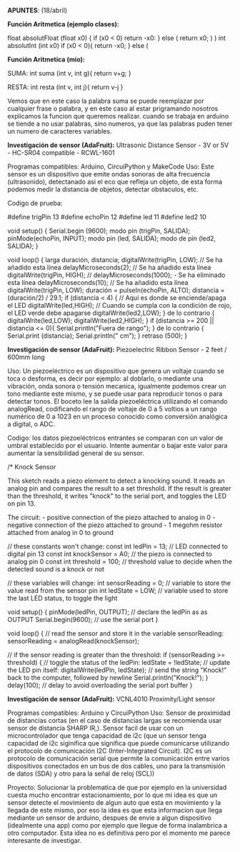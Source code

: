 **APUNTES**: (18/abril)

**Función Aritmetica (ejemplo clases):**

float absolutFloat (float x0) {
  if (x0 < 0)
  return -x0:
} else (
  return x0;
)
)
int absolutInt (int x0)
  if (x0 < 0){
  return -x0;
  } else (

**Función Aritmetica (mio):**

SUMA:
  int suma (int v, int g){
  return v+g;
  }

RESTA:
  int resta (int v, int j){
  return v-j
  }

  Vemos que en este caso la palabra suma se puede reemplazar por cualquier frase o palabra, y en este caso al estar prigramando nosotros explicamos la funcion que queremos realizar.
cuando se trabaja en arduino se tiende a no usar palabras, sino numeros, ya que las palabras puden tener un numero de caracteres variables.
  
**Investigación de sensor (AdaFruit):** Ultrasonic Distance Sensor - 3V or 5V - HC-SR04 compatible - RCWL-1601

Programas compatibles: Arduino, CircuiPython y MakeCode
Uso: Este sensor es un dispositivo que emite ondas sonoras de alta frecuencia (ultrasonido), detectanado asi el eco que refleja un objeto, de esta forma podemos medir la distancia de objetos, detectar obstaculos, etc.

Codigo de prueba: 

#define trigPin 13
#define echoPin 12
#define led 11
#define led2 10

void setup() {
Serial.begin (9600);
modo pin (trigPin, SALIDA);
pinMode(echoPin, INPUT);
modo pin (led, SALIDA);
modo de pin (led2, SALIDA);
}

void loop() {
larga duración, distancia;
digitalWrite(trigPin, LOW); // Se ha añadido esta línea
delayMicroseconds(2); // Se ha añadido esta línea
digitalWrite(trigPin, HIGH);
// delayMicroseconds(1000); - Se ha eliminado esta línea
delayMicroseconds(10); // Se ha añadido esta línea
digitalWrite(trigPin, LOW);
duración = pulseIn(echoPin, ALTO);
distancia = (duración/2) / 29.1;
if (distancia < 4) { // Aquí es donde se enciende/apaga el LED
digitalWrite(led,HIGH); // Cuando se cumpla con la condición de rojo, el LED verde debe apagarse
digitalWrite(led2,LOW);
}
de lo contrario {
digitalWrite(led,LOW);
digitalWrite(led2,HIGH);
}
if (distancia >= 200 || distancia <= 0){
Serial.println("Fuera de rango");
}
de lo contrario {
Serial.print (distancia);
Serial.println(" cm");
}
retraso (500);
}

**Investigación de sensor (AdaFruit):** Piezoelectric Ribbon Sensor - 2 feet / 600mm long

Uso: Un piezoeléctrico es un dispositivo que genera un voltaje cuando se toca o desforma, es decir por ejemplo: al doblarlo, o mediante una vibración, onda sonora o tensión mecanica, igualmente podemos crear un tono mediante este mismo, y se puede usar para reproducir tonos o para detectar tonos. 
El boceto lee la salida piezoeléctrica utilizando el comando analogRead, codificando el rango de voltaje de 0 a 5 voltios a un rango numérico de 0 a 1023 en un proceso conocido como conversión analógica a digital, o ADC.

Codigo:  los datos piezoeléctricos entrantes se comparan con un valor de umbral establecido por el usuario. Intente aumentar o bajar este valor para aumentar la sensibilidad general de su sensor.

/*
  Knock Sensor

  This sketch reads a piezo element to detect a knocking sound.
  It reads an analog pin and compares the result to a set threshold.
  If the result is greater than the threshold, it writes "knock" to the serial
  port, and toggles the LED on pin 13.

  The circuit:
	- positive connection of the piezo attached to analog in 0
	- negative connection of the piezo attached to ground
	- 1 megohm resistor attached from analog in 0 to ground


// these constants won't change:
const int ledPin = 13;       // LED connected to digital pin 13
const int knockSensor = A0;  // the piezo is connected to analog pin 0
const int threshold = 100;   // threshold value to decide when the detected sound is a knock or not


// these variables will change:
int sensorReading = 0;  // variable to store the value read from the sensor pin
int ledState = LOW;     // variable used to store the last LED status, to toggle the light

void setup() {
  pinMode(ledPin, OUTPUT);  // declare the ledPin as as OUTPUT
  Serial.begin(9600);       // use the serial port
}

void loop() {
  // read the sensor and store it in the variable sensorReading:
  sensorReading = analogRead(knockSensor);

  // if the sensor reading is greater than the threshold:
  if (sensorReading >= threshold) {
    // toggle the status of the ledPin:
    ledState = !ledState;
    // update the LED pin itself:
    digitalWrite(ledPin, ledState);
    // send the string "Knock!" back to the computer, followed by newline
    Serial.println("Knock!");
  }
  delay(100);  // delay to avoid overloading the serial port buffer
}

**Investigación de sensor (AdaFruit):** VCNL4010 Proximity/Light sensor

Programas compatibles: Arduino y CircuiPython
Uso: Sensor de proximidad de distancias cortas (en el caso de distancias largas se recomienda usar sensor de distancia SHARP IR,). Sensor facil de usar con un microcontrolador que tenga capacidad de i2c (que un sensor tenga capacidad de i2c siginifica que  significa que puede comunicarse utilizando el protocolo de comunicación I2C (Inter-Integrated Circuit). I2C es un protocolo de comunicación serial que permite la comunicación entre varios dispositivos conectados en un bus de dos cables, uno para la transmisión de datos (SDA) y otro para la señal de reloj (SCL))

Proyecto: Solucionar la problematica de que por ejemplo en la universidad cuesta mucho encontrar estacionamiento, por lo que mi idea es que un sensor detecte el movimiento de algun auto que esta en movimiento y la llegada de este mismo, por eso la idea es que esta informacion que llega mediante un sensor de arduino, despues de envie a algun dispositivo (idealmente una app) como por ejemplo que llegue de forma inalambrica a otro computador. Esta idea no es definitiva pero por el momento me parece interesante de investigar.
